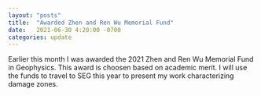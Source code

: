 ```yaml
---
layout: "posts"
title:  "Awarded Zhen and Ren Wu Memorial Fund"
date:   2021-06-30 4:20:00 -0700
categories: update
---
```

Earlier this month I was awarded the 2021 Zhen and Ren Wu Memorial Fund in Geophysics. This award is choosen based on academic merit. I will use the funds to travel to SEG this year to present my work characterizing damage zones.
